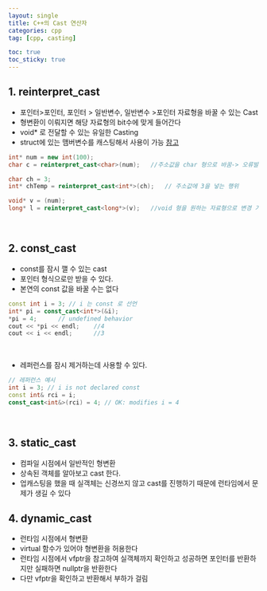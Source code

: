 ```yaml
---
layout: single
title: C++의 Cast 연산자
categories: cpp
tag: [cpp, casting]

toc: true
toc_sticky: true
---
```


## 1. reinterpret_cast
* 포인터>포인터, 포인터 > 일반변수, 일반변수 >포인터 자료형을 바꿀 수 있는 Cast
* 형변환이 이뤄지면 해당 자료형의 bit수에 맞게 들어간다
* void* 로 전달할 수 있는 유일한 Casting
* struct에 있는 맴버변수를 캐스팅해서 사용이 가능 [참고](/unreallecture/unrealLecture02-10/#1-1-엑셀과-동일한-구조체-생성)


```cpp
int* num = new int(100);
char c = reinterpret_cast<char>(num);   //주소값을 char 형으로 바꿈-> 오류발생 : char는 1byte라 주소값인 4byte를 담을 수 없음

char ch = 3;
int* chTemp = reinterpret_cast<int*>(ch);   // 주소값에 3을 넣는 행위

void* v = (num);
long* l = reinterpret_cast<long*>(v);   //void 형을 원하는 자료형으로 변경 가능
```
   
   
## 2. const_cast
* const를 잠시 깰 수 있는 cast
* 포인터 형식으로만 받을 수 있다.
* 본연의 const 값을 바꿀 수는 없다
```cpp
const int i = 3; // i 는 const 로 선언
int* pi = const_cast<int*>(&i);
*pi = 4;      // undefined behavior
cout << *pi << endl;    //4
cout << i << endl;      //3
```
   
* 레퍼런스를 잠시 제거하는데 사용할 수 있다.
```cpp
// 레퍼런스 예시 
int i = 3; // i is not declared const
const int& rci = i; 
const_cast<int&>(rci) = 4; // OK: modifies i = 4
```
   
   
## 3. static_cast
* 컴파일 시점에서 일반적인 형변환
* 상속된 객체를 알아보고 cast 한다.
* 업캐스팅을 했을 때 실객체는 신경쓰지 않고 cast를 진행하기 때문에 런타임에서 문제가 생길 수 있다
   
   
## 4. dynamic_cast
* 런타임 시점에서 형변환
* virtual 함수가 있어야 형변환을 허용한다
* 런타임 시점에서 vfptr을 참고하여 실객체까지 확인하고 성공하면 포인터를 반환하지만 실패하면 nullptr을 반환한다
* 다만 vfptr을 확인하고 반환해서 부하가 걸림
